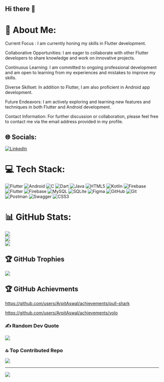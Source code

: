 ## Hi there 👋

 # 💫 About Me:
Current Focus : I am currently honing my skills in Flutter development.

Collaborative Opportunities: I am eager to collaborate with other Flutter developers to share knowledge and work on innovative projects.

Continuous Learning: I am committed to ongoing professional development and am open to learning from my experiences and mistakes to improve my skills.

Diverse Skillset: In addition to Flutter, I am also proficient in Android app development.

Future Endeavors: I am actively exploring and learning new features and techniques in both Flutter and Android development.

Contact Information: For further discussion or collaboration, please feel free to contact me via the email address provided in my profile. 


## 🌐 Socials:
[![LinkedIn](https://img.shields.io/badge/LinkedIn-%230077B5.svg?logo=linkedin&logoColor=white)](https://linkedin.com/in/arpit-aswal-01a772224-app-developer/) 

# 💻 Tech Stack:
![Flutter](https://img.shields.io/badge/Flutter-%2302569B.svg?style=for-the-badge&logo=Flutter&logoColor=white) ![Android](https://img.shields.io/badge/Android-%23Clojure?style=for-the-badge&logo=Android&logoColor=white) ![C](https://img.shields.io/badge/c-%2300599C.svg?style=for-the-badge&logo=c&logoColor=white) ![Dart](https://img.shields.io/badge/dart-%230175C2.svg?style=for-the-badge&logo=dart&logoColor=white) ![Java](https://img.shields.io/badge/java-%23ED8B00.svg?style=for-the-badge&logo=openjdk&logoColor=white) ![HTML5](https://img.shields.io/badge/html5-%23E34F26.svg?style=for-the-badge&logo=html5&logoColor=white) ![Kotlin](https://img.shields.io/badge/kotlin-%237F52FF.svg?style=for-the-badge&logo=kotlin&logoColor=white) ![Firebase](https://img.shields.io/badge/firebase-%23039BE5.svg?style=for-the-badge&logo=firebase) ![Flutter](https://img.shields.io/badge/Flutter-%2302569B.svg?style=for-the-badge&logo=Flutter&logoColor=white) ![Firebase](https://img.shields.io/badge/firebase-a08021?style=for-the-badge&logo=firebase&logoColor=ffcd34) ![MySQL](https://img.shields.io/badge/mysql-4479A1.svg?style=for-the-badge&logo=mysql&logoColor=white) ![SQLite](https://img.shields.io/badge/sqlite-%2307405e.svg?style=for-the-badge&logo=sqlite&logoColor=white) ![Figma](https://img.shields.io/badge/figma-%23F24E1E.svg?style=for-the-badge&logo=figma&logoColor=white) ![GitHub](https://img.shields.io/badge/github-%23121011.svg?style=for-the-badge&logo=github&logoColor=white) ![Git](https://img.shields.io/badge/git-%23F05033.svg?style=for-the-badge&logo=git&logoColor=white) ![Postman](https://img.shields.io/badge/Postman-FF6C37?style=for-the-badge&logo=postman&logoColor=white) ![Swagger](https://img.shields.io/badge/-Swagger-%23Clojure?style=for-the-badge&logo=swagger&logoColor=white) ![CSS3](https://img.shields.io/badge/css3-%231572B6.svg?style=for-the-badge&logo=css3&logoColor=white)

# 📊 GitHub Stats:
![](https://github-readme-stats.vercel.app/api?username=ArpitAswal&theme=dark&hide_border=false&include_all_commits=true&count_private=true)<br/>
![](https://github-readme-streak-stats.herokuapp.com/?user=ArpitAswal&theme=dark&hide_border=false)<br/>
![](https://github-readme-stats.vercel.app/api/top-langs/?username=ArpitAswal&theme=dark&hide_border=false&include_all_commits=true&count_private=true&layout=compact)

## 🏆 GitHub Trophies
![](https://github-profile-trophy.vercel.app/?username=ArpitAswal&theme=radical&no-frame=false&no-bg=true&margin-w=4)

## 🏆 GitHub Achievments
https://github.com/users/ArpitAswal/achievements/pull-shark

https://github.com/users/ArpitAswal/achievements/yolo

### ✍️ Random Dev Quote
![](https://quotes-github-readme.vercel.app/api?type=horizontal&theme=radical)

### 🔝 Top Contributed Repo
![](https://github-contributor-stats.vercel.app/api?username=ArpitAswal&limit=5&theme=dark&combine_all_yearly_contributions=true)

---
[![](https://visitcount.itsvg.in/api?id=ArpitAswal&icon=0&color=0)](https://visitcount.itsvg.in)

<!-- Proudly created with GPRM ( https://gprm.itsvg.in ) -->

